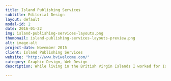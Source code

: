 ```yaml
---
title: Island Publishing Services
subtitle: Editorial Design
layout: default
modal-id: 2
date: 2016-01-22
img: island-publishing-services-layouts.png
thumbnail: island-publishing-services-layouts-preview.png
alt: image-alt
project-date: November 2015
client: Island Publishing Services 
website: "http://www.bviwelcome.com/"
category: Graphic Design, Web Design
description: While living in the British Virgin Islands I worked for Island Publishing Services, a tourist guide publishing company. Responsible for the design of publications, maintaining the website and leading social media efforts. I gave the magazine a fresh look to attract new readers from tourists visiting the island and proud locals alike.<p>My biggest challenge while working with Island Publishing Services was having to document with <a href="https://www.instagram.com/bviwelcome/" target="_blank">pictures</a> some of the island’s most famous spots and fun activities then share them with future visitors (what a drag :P).</p>

---
```

